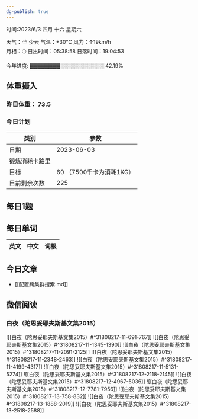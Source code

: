 ```yaml
---
dg-publish: true
---
```



时间:2023/6/3 四月 十六 星期六

天气：⛅️  少云 气温：+30°C 风力：↑19km/h  
月相：🌕 日出时间：05:38:58 日落时间：19:04:53

今年进度: ▓▓▓▓▓▓▓▓░░░░░░░░░░░░ 42.19%

## 体重摄入

### 昨日体重： 73.5
### 今日计划

| 类别           | 参数                    |
| -------------- | ----------------------- |
| 日期           | 2023-06-03               |
| 锻炼消耗卡路里 | |
| 目标           | 60      （7500千卡为消耗1KG）                |
| 目前剩余次数               |        225                  |



## 每日1题


## 每日单词

| 英文       | 中文       |词根|
| ---------- | ---------- | ---|


## 今日文章

- [[配置跨集群搜索.md]]

## 微信阅读

<!-- start of weread -->

### 白夜（陀思妥耶夫斯基文集2015）
![[白夜（陀思妥耶夫斯基文集2015）#^31808217-11-691-767]]
![[白夜（陀思妥耶夫斯基文集2015）#^31808217-11-1345-1390]]
![[白夜（陀思妥耶夫斯基文集2015）#^31808217-11-2091-2125]]
![[白夜（陀思妥耶夫斯基文集2015）#^31808217-11-2348-2463]]
![[白夜（陀思妥耶夫斯基文集2015）#^31808217-11-4199-4317]]
![[白夜（陀思妥耶夫斯基文集2015）#^31808217-11-5131-5274]]
![[白夜（陀思妥耶夫斯基文集2015）#^31808217-12-2118-2145]]
![[白夜（陀思妥耶夫斯基文集2015）#^31808217-12-4967-5036]]
![[白夜（陀思妥耶夫斯基文集2015）#^31808217-12-7781-7956]]
![[白夜（陀思妥耶夫斯基文集2015）#^31808217-13-758-832]]
![[白夜（陀思妥耶夫斯基文集2015）#^31808217-13-1888-2019]]
![[白夜（陀思妥耶夫斯基文集2015）#^31808217-13-2518-2588]]

<!-- end of weread -->
